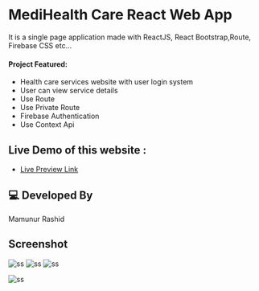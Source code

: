 # MediHealth Care React Web App

It is a single page application made with ReactJS, React Bootstrap,Route, Firebase CSS etc...

#### Project Featured:

- Health care services website with user login system
- User can view service details
- Use Route
- Use Private Route
- Firebase Authentication
- Use Context Api

## Live Demo of this website :

- [Live Preview Link](https://medihealth-care-e46d9.web.app/)

## 💻 Developed By

Mamunur Rashid

## Screenshot

![ss](https://i.ibb.co/vBWDtRK/screencapture-localhost-3000-login-2021-10-19-02-20-19.png)
![ss](https://i.ibb.co/VY5g7mS/screencapture-localhost-3000-home-2021-10-19-02-19-50.png)
![ss](https://i.ibb.co/XtrcdhR/screencapture-localhost-3000-service-details-2-2021-10-19-02-20-54.png)

![ss](https://i.ibb.co/hRYNDC0/screencapture-localhost-3000-appointment-2021-10-19-02-21-14.png)
